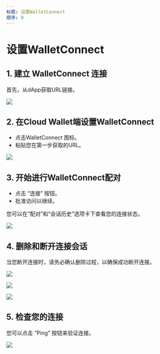 ```yaml
---
标题: 设置WalletConnect
顺序: 0
---
```


# 设置WalletConnect

## 1. 建立 WalletConnect 连接

首先，从dApp获取URL链接。 

![](/assets/images/build/wallet-connect/wallet-connect-1.png)


## 2. 在Cloud Wallet端设置WalletConnect

- 点击WalletConnect 图标。
- 粘贴您在第一步获取的URL。

![](/assets/images/build/wallet-connect/wallet-connect-2.png)


## 3. 开始进行WalletConnect配对

- 点击 “连接” 按钮。
- 批准访问以继续。

您可以在“配对”和“会话历史”选项卡下查看您的连接状态。

![](/assets/images/build/wallet-connect/wallet-connect-3.png)


## 4. 删除和断开连接会话

当您断开连接时，请务必确认删除过程，以确保成功断开连接。

![](/assets/images/build/wallet-connect/wallet-connect-4.png)

![](/assets/images/build/wallet-connect/wallet-connect-5.png)

![](/assets/images/build/wallet-connect/wallet-connect-6.png)


## 5. 检查您的连接

您可以点击 “Ping” 按钮来验证连接。

![](/assets/images/build/wallet-connect/wallet-connect-7.png)
